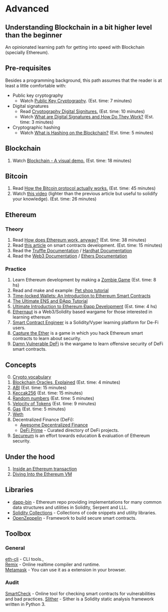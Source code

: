 # Advanced
## Understanding Blockchain in a bit higher level than the beginner

An opinionated learning path for getting into speed with Blockchain (specially Ethereum).
## Pre-requisites

Besides a programming background, this path assumes that the reader is at least a little comfortable with:
- Public key cryptography<br/>
   - Watch [Public Key Cryptography](https://www.youtube.com/watch?v=GSIDS_lvRv4). (Est. time: 7 minutes)
- Digital signatures
   - Read [Cryptography Digital 
       Signitures.](https://www.tutorialspoint.com/cryptography/cryptography_digital_signatures.htm) (Est. time: 10 minutes)
   - Watch [What are Digital Signatures and How Do They Work?](https://www.youtube.com/watch?v=JR4_RBb8A9Q) (Est. time: 3 minutes)
- Cryptographic hashing
   -  Watch [What is Hashing on the Blockchain?](https://www.youtube.com/watch?v=IGSB9zoSx70) (Est. time: 5 minutes)

## Blockchain

   1. Watch [Blockchain - A visual demo.](https://www.youtube.com/watch?v=_160oMzblY8) (Est. time: 18 minutes)

## Bitcoin

   1. Read [How the Bitcoin protocol actually works.](http://www.michaelnielsen.org/ddi/how-the-bitcoin-protocol-actually-works/) (Est. time: 45 minutes)
   2. Watch [this video](https://www.youtube.com/watch?v=bBC-nXj3Ng4) (lighter than the previous article but useful to solidify your knowledge). (Est. time: 26 minutes)

## Ethereum
### Theory

   1. Read [How does Ethereum work, anyway?](https://medium.com/@preethikasireddy/how-does-ethereum-work-anyway-22d1df506369) (Est. time: 38 minutes)
   2. Read [this article](https://blog.zeppelin.solutions/the-hitchhikers-guide-to-smart-contracts-in-ethereum-848f08001f05) on smart contracts development. (Est. time: 15 minutes)
   3. Read the [Truffle Documentation](https://truffleframework.com/docs/) / [Hardhat Documentation](https://hardhat.org/getting-started/)
   4. Read the [Web3 Documentation](https://web3js.readthedocs.io/en/1.0/) / [Ethers Documentation](https://docs.ethers.io/v5/)

### Practice

   1. Learn Ethereum development by making a [Zombie Game](https://cryptozombies.io/) (Est. time: 8 hs)
   2. Read and make and example: [Pet shop tutorial](https://www.trufflesuite.com/tutorial)
   3. [Time-locked Wallets: An Introduction to Ethereum Smart Contracts](https://www.trufflesuite.com/tutorial)
   4. [The Ultimate ENS and ĐApp Tutorial](https://www.toptal.com/ethereum/ethereum-name-service-dapp-tutorial)
   5. [Ultimate Introduction to Ethereum Ðapp Development](https://www.toptal.com/ethereum/ethereum-name-service-dapp-tutorial) (Est. time: 4 hs)
   6. [Ethernaut](https://ethernaut.zeppelin.solutions/) is a Web3/Solidity based wargame for those interested in learning ethereum
   7. [Smart Contract Engineer](https://www.smartcontract.engineer/) is a Solidity/Vyper learning platform for De-Fi users.
   8. [Capture the Ether](https://capturetheether.com/) is a game in which you hack Ethereum smart contracts to learn about security.
   9. [Damn Vulnerable DeFi](https://www.damnvulnerabledefi.xyz/) is the wargame to learn offensive security of DeFi smart contracts.

## Concepts

   0. [Crypto vocabulary](https://medium.com/datadriveninvestor/crypto-vocabulary-expanded-76131d26537b)
   1. [Blockchain Oracles, Explained](https://cointelegraph.com/explained/blockchain-oracles-explained) (Est. time: 4 minutes)
   2. [ABI](https://github.com/ethereum/wiki/wiki/Ethereum-Contract-ABI) (Est. time: 15 minutes)
   3. [Keccak256](https://www.slideshare.net/RajeevVerma14/keccakpptx) (Est. time: 15 minutes)
   4. [Random numbers](https://ethereum.stackexchange.com/questions/191/how-can-i-securely-generate-a-random-number-in-my-smart-contract) (Est. time: 5 minutes)
   5. [Velocity of Tokens](https://medium.com/newtown-partners/velocity-of-tokens-26b313303b77) (Est. time: 9 minutes)
   6. [Gas](https://ethgas.io/) (Est. time: 5 minutes)
   7.  [Weth](https://weth.io/)
   8. Decentralized Finance (DeFi):
       - [Awesome Decentralized Finance](https://github.com/ong/awesome-decentralized-finance)
       - [DeFi Prime](https://defiprime.com/) - Curated directory of DeFi projects.
   9. [Secureum](https://secureum.substack.com/) is an effort towards education & evaluation of Ethereum security.

## Under the hood

   1. [Inside an Ethereum transaction](https://medium.com/@codetractio/inside-an-ethereum-transaction-fa94ffca912f)
   2. [Diving Into the Ethereum VM](https://blog.qtum.org/diving-into-the-ethereum-vm-6e8d5d2f3c30)

## Libraries

   - [dapp-bin](https://github.com/ethereum/dapp-bin) - Ethereum repo providing implementations for many common data structures and utilities in Solidity, Serpent and LLL.
   - [Solidity Collections](https://github.com/ethereum/dapp-bin) - Collections of code snippets and utility libraries.
   - [OpenZeppelin](https://openzeppelin.org/) - Framework to build secure smart contracts.

## Toolbox
### General

[eth-cli](https://github.com/protofire/eth-cli) - CLI tools.,<br />
[Remix](https://remix.ethereum.org/) - Online realtime compiler and runtime.<br />
[Metamask](https://metamask.io/) - You can use it as a extension in your browser.<br />

### Audit

[SmartCheck](https://tool.smartdec.net/) - Online tool for checking smart contracts for vulnerabilities and bad practices.
[Slither](https://github.com/crytic/slither) - Sither is a Solidity static analysis framework written in Python 3.

